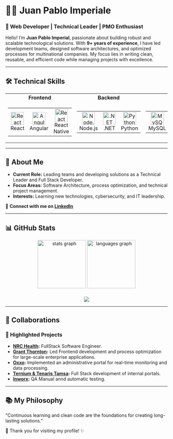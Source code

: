 # 👨‍💻 Juan Pablo Imperiale 

### 🚀 Web Developer | Technical Leader | PMO Enthusiast

Hello! I’m **Juan Pablo Imperial**, passionate about building robust and scalable technological solutions. With **9+ years of experience**, I have led development teams, designed software architectures, and optimized processes for multinational companies. My focus lies in writing clean, reusable, and efficient code while managing projects with excellence.

---

## 🛠️ Technical Skills

<table>
  <tr>
    <td align="center"><strong>Frontend</strong></td>
    <td align="center"><strong>Backend</strong></td>
    <td align="center"><strong>Databases</strong></td>
  </tr>
  <tr>
    <td>
      <table>
        <tr>
          <td align="center">
            <img src="https://cdn.jsdelivr.net/gh/devicons/devicon/icons/react/react-original.svg" height="40" alt="React" /><br>React
          </td>
          <td align="center">
            <img src="https://cdn.jsdelivr.net/gh/devicons/devicon/icons/angularjs/angularjs-original.svg" height="40" alt="Angular" /><br>Angular
          </td>
          <td align="center">
            <img src="https://cdn.jsdelivr.net/gh/devicons/devicon/icons/react/react-original.svg" height="40" alt="React Native" /><br>React Native
          </td>
        </tr>
      </table>
    </td>
    <td>
      <table>
        <tr>
          <td align="center">
            <img src="https://cdn.jsdelivr.net/gh/devicons/devicon/icons/nodejs/nodejs-original.svg" height="40" alt="Node.js" /><br>Node.js
          </td>
          <td align="center">
            <img src="https://cdn.jsdelivr.net/gh/devicons/devicon/icons/dot-net/dot-net-original.svg" height="40" alt=".NET" /><br>.NET
          </td>
          <td align="center">
            <img src="https://cdn.jsdelivr.net/gh/devicons/devicon/icons/python/python-original.svg" height="40" alt="Python" /><br>Python
          </td>
        </tr>
      </table>
    </td>
    <td>
      <table>
        <tr>
          <td align="center">
            <img src="https://cdn.jsdelivr.net/gh/devicons/devicon/icons/mysql/mysql-original.svg" height="40" alt="MySQL" /><br>MySQL
          </td>
          <td align="center">
            <img src="https://cdn.jsdelivr.net/gh/devicons/devicon/icons/mongodb/mongodb-original.svg" height="40" alt="MongoDB" /><br>MongoDB
          </td>
          <td align="center">
            <img src="https://cdn.jsdelivr.net/gh/devicons/devicon/icons/postgresql/postgresql-original.svg" height="40" alt="PostgreSQL" /><br>PostgreSQL
          </td>
        </tr>
      </table>
    </td>
  </tr>
</table>

---

## 🌟 About Me
- **Current Role:** Leading teams and developing solutions as a Technical Leader and Full Stack Developer.
- **Focus Areas:** Software Architecture, process optimization, and technical project management.
- **Interests:** Learning new technologies, cybersecurity, and IT leadership.

🔗 **Connect with me on [LinkedIn](https://www.linkedin.com/in/juanpabloimperialecv/)**

---

## 📊 GitHub Stats
<div align="center">
  <img src="https://github-readme-stats.vercel.app/api?username=JuanPabloImperiale&hide_title=false&hide_rank=false&show_icons=true&include_all_commits=true&count_private=true&disable_animations=false&theme=dracula&locale=en&hide_border=false&order=1" height="150" alt="stats graph"  />
  <img src="https://github-readme-stats.vercel.app/api/top-langs?username=JuanPabloImperiale&locale=en&hide_title=false&layout=compact&card_width=320&langs_count=5&theme=dracula&hide_border=false&order=2" height="150" alt="languages graph"  />
</div>

###

<div align="center">
  <img src="https://profile-counter.glitch.me/JuanPabloImperiale/count.svg?"  />
</div>

---

## 🤝 Collaborations
### 🚧 Highlighted Projects
- **[NRC Health](#):** FullStack Software Engineer.
- **[Grant Thornton](#):** Led Frontend development and process optimization for large-scale enterprise applications.
- **[Oxxo](#):** Implemented an administrative portal for real-time monitoring and data processing.
- **[Ternium & Tenaris Tamsa](#):** Full Stack development of internal portals.
- **[Inworx](#):** QA Manual annd automatic testing.

---

## 📚 My Philosophy
"Continuous learning and clean code are the foundations for creating long-lasting solutions."

🌟 Thank you for visiting my profile! ✨
